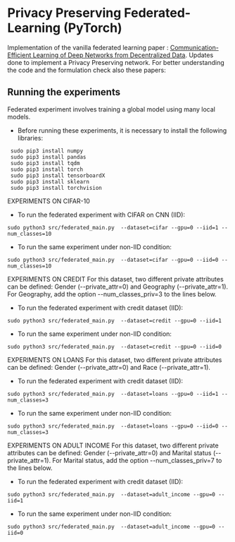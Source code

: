 # Privacy Preserving Federated-Learning (PyTorch)

Implementation of the vanilla federated learning paper : [Communication-Efficient Learning of Deep Networks from Decentralized Data](https://arxiv.org/abs/1602.05629).
Updates done to implement a Privacy Preserving network.
For better understanding the code and the formulation check also these papers:


## Running the experiments

Federated experiment involves training a global model using many local models.

* Before running these experiments, it is necessary to install the following libraries:
```
 sudo pip3 install numpy
 sudo pip3 install pandas
 sudo pip3 install tqdm
 sudo pip3 install torch
 sudo pip3 install tensorboardX
 sudo pip3 install sklearn
 sudo pip3 install torchvision
```
EXPERIMENTS ON CIFAR-10
* To run the federated experiment with CIFAR on CNN (IID):
```
sudo python3 src/federated_main.py  --dataset=cifar --gpu=0 --iid=1 --num_classes=10
```
* To run the same experiment under non-IID condition:
```
sudo python3 src/federated_main.py  --dataset=cifar --gpu=0 --iid=0 --num_classes=10
```

EXPERIMENTS ON CREDIT
For this dataset, two different private attributes can be defined: Gender (--private_attr=0) 
and Geography (--private_attr=1). For Geography, add the option --num_classes_priv=3 
to the lines below.
* To run the federated experiment with credit dataset (IID):
```
sudo python3 src/federated_main.py  --dataset=credit --gpu=0 --iid=1
```
* To run the same experiment under non-IID condition:
```
sudo python3 src/federated_main.py  --dataset=credit --gpu=0 --iid=0
```

EXPERIMENTS ON LOANS
For this dataset, two different private attributes can be defined: Gender (--private_attr=0)
and Race (--private_attr=1).
* To run the federated experiment with credit dataset (IID):
```
sudo python3 src/federated_main.py  --dataset=loans --gpu=0 --iid=1 --num_classes=3
```
* To run the same experiment under non-IID condition:
```
sudo python3 src/federated_main.py  --dataset=loans --gpu=0 --iid=0 --num_classes=3
```

EXPERIMENTS ON ADULT INCOME
For this dataset, two different private attributes can be defined: Gender (--private_attr=0)
and Marital status (--private_attr=1). For Marital status, add the option --num_classes_priv=7
to the lines below.
* To run the federated experiment with credit dataset (IID):
```
sudo python3 src/federated_main.py  --dataset=adult_income --gpu=0 --iid=1
```
* To run the same experiment under non-IID condition:
```
sudo python3 src/federated_main.py  --dataset=adult_income --gpu=0 --iid=0
```

